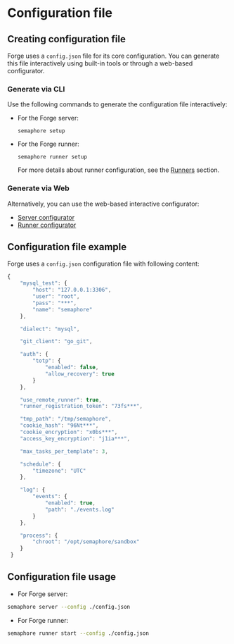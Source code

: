 
# Configuration file

## Creating configuration file

Forge uses a `config.json` file for its core configuration. You can generate this file interactively using built-in tools or through a web-based configurator.

### Generate via CLI

Use the following commands to generate the configuration file interactively:

* For the Forge server:
  ```
  semaphore setup
  ```
* For the Forge runner:
  ```
  semaphore runner setup
  ```
  
  <div class="warning">
    For more details about runner configuration, see the <a href="./../runners.md">Runners</a> section.
  </div>


### Generate via Web

Alternatively, you can use the web-based interactive configurator:
* [Server configurator](https://semaphoreui.com/install/binary/2_13/config)
* [Runner configurator](https://semaphoreui.com/install/binary/2_13/runner)

## Configuration file example

Forge uses a `config.json` configuration file with following content:

```javascript
{
	"mysql_test": {
		"host": "127.0.0.1:3306",
		"user": "root",
		"pass": "***",
		"name": "semaphore"
	},

	"dialect": "mysql",

	"git_client": "go_git",

	"auth": {
		"totp": {
			"enabled": false,
			"allow_recovery": true
		}
	},

	"use_remote_runner": true,
	"runner_registration_token": "73fs***",

 	"tmp_path": "/tmp/semaphore",
 	"cookie_hash": "96Nt***",
 	"cookie_encryption": "x0bs***",
 	"access_key_encryption": "j1ia***",

	"max_tasks_per_template": 3,

	"schedule": {
		"timezone": "UTC"
	},

	"log": {
		"events": {
			"enabled": true,
			"path": "./events.log"
		}
	},

	"process": {
		"chroot": "/opt/semaphore/sandbox"
	}
 }
```

## Configuration file usage

* For Forge server:

```bash
semaphore server --config ./config.json
```

* For Forge runner:

```bash
semaphore runner start --config ./config.json
```
